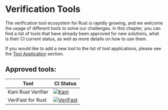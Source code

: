# Verification Tools

The verification tool ecosystem for Rust is rapidly growing, and we welcome the usage of different tools to solve our challenges.
In this chapter, you can find a list of tools that have already been approved for new solutions,
what is their CI current status, as well as more details on how to use them.

If you would like to add a new tool to the list of tool applications,
please see the [Tool Application](general-rules.md#tool-applications) section.

## Approved tools:

| Tool                | CI Status |
|---------------------|-------|
 | Kani Rust Verifier  | [![Kani](https://github.com/model-checking/verify-rust-std/actions/workflows/kani.yml/badge.svg)](https://github.com/model-checking/verify-rust-std/actions/workflows/kani.yml)      |
 | VeriFast for Rust   | [![VeriFast](https://github.com/model-checking/verify-rust-std/actions/workflows/verifast.yml/badge.svg)](https://github.com/model-checking/verify-rust-std/actions/workflows/verifast.yml)      |




